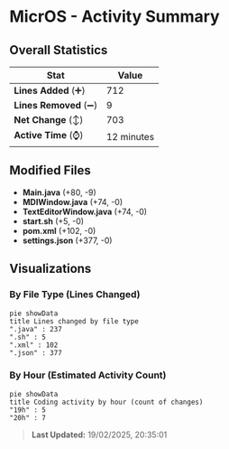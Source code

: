 # MicrOS - Activity Summary 

## Overall Statistics

| Stat                   | Value                                                             |
| ---------------------- | ----------------------------------------------------------------- |
| **Lines Added** (➕)   | 712                                          |
| **Lines Removed** (➖) | 9                                        |
| **Net Change** (↕)    | 703                |
| **Active Time** (⌚)   | 12 minutes |


## Modified Files
- **Main.java** (+80, -9)
- **MDIWindow.java** (+74, -0)
- **TextEditorWindow.java** (+74, -0)
- **start.sh** (+5, -0)
- **pom.xml** (+102, -0)
- **settings.json** (+377, -0)

## Visualizations

### By File Type (Lines Changed)

```mermaid
pie showData
title Lines changed by file type
".java" : 237
".sh" : 5
".xml" : 102
".json" : 377
```

### By Hour (Estimated Activity Count)

```mermaid
pie showData
title Coding activity by hour (count of changes)
"19h" : 5
"20h" : 7
```


> **Last Updated:** 19/02/2025, 20:35:01